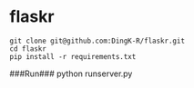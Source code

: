 flaskr
======
    git clone git@github.com:DingK-R/flaskr.git
    cd flaskr
    pip install -r requirements.txt

###Run###
    python runserver.py